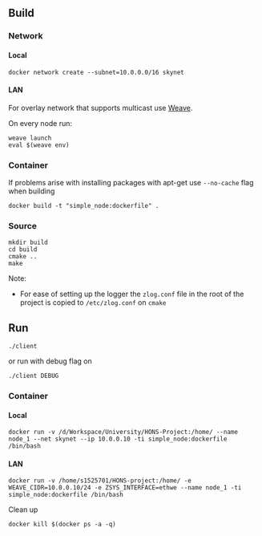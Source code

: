 ## Build

### Network

#### Local
```
docker network create --subnet=10.0.0.0/16 skynet 
```

#### LAN

For overlay network that supports multicast use [Weave](https://github.com/weaveworks/weave).

On every node run:
```
weave launch
eval $(weave env)
```


### Container 
If problems arise with installing packages with apt-get use `--no-cache` flag when building
```
docker build -t "simple_node:dockerfile" . 
```

### Source
```
mkdir build
cd build
cmake ..
make
```

Note: 
 * For ease of setting up the logger the `zlog.conf` file in the root of the project is copied to `/etc/zlog.conf` on `cmake`

## Run
```
./client
```

or run with debug flag on

```
./client DEBUG
```

### Container

#### Local

```
docker run -v /d/Workspace/University/HONS-Project:/home/ --name node_1 --net skynet --ip 10.0.0.10 -ti simple_node:dockerfile /bin/bash 
```

#### LAN
```
docker run -v /home/s1525701/HONS-project:/home/ -e WEAVE_CIDR=10.0.0.10/24 -e ZSYS_INTERFACE=ethwe --name node_1 -ti simple_node:dockerfile /bin/bash
```

Clean up
```
docker kill $(docker ps -a -q)
```